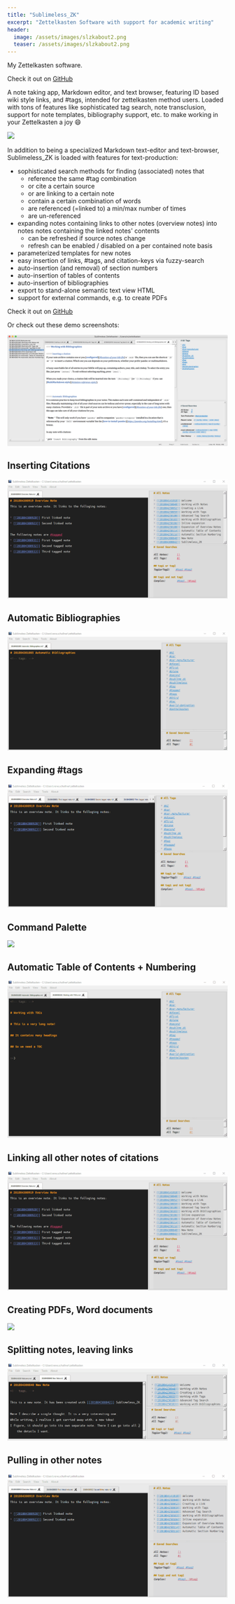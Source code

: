 ```yaml
---
title: "Sublimeless_ZK"
excerpt: "Zettelkasten Software with support for academic writing"
header:
  image: /assets/images/slzkabout2.png
  teaser: /assets/images/slzkabout2.png
---
```


My Zettelkasten software.

Check it out on [GitHub](https://github.com/renerocksai/sublimeless_zk)

A note taking app, Markdown editor, and text browser, featuring ID based wiki style links, and #tags, intended for zettelkasten method users. Loaded with tons of features like sophisticated tag search, note transclusion, support for note templates, bibliography support, etc. to make working in your Zettelkasten a joy 😄

![](/assets/images/slzkdemo1.gif)

In addition to being a specialized Markdown text-editor and text-browser, Sublimeless_ZK is loaded with features for text-production:

* sophisticated search methods for finding (associated) notes that
    * reference the same #tag combination
    * or cite a certain source
    * or are linking to a certain note
    * contain a certain combination of words
    * are referenced (=linked to) a min/max number of times
    * are un-referenced
* expanding notes containing links to other notes (overview notes) into notes notes containing the linked notes' contents
    * can be refreshed if source notes change
    * refresh can be enabled / disabled on a per contained note basis
* parameterized templates for new notes
* easy insertion of links, #tags, and citation-keys via fuzzy-search
* auto-insertion (and removal) of section numbers
* auto-insertion of tables of contents
* auto-insertion of bibliographies
* export to stand-alone semantic text view HTML
* support for external commands, e.g. to create PDFs


Check it out on [GitHub](https://github.com/renerocksai/sublimeless_zk)

Or check out these demo screenshots:

![](/assets/images/slzkleftpanel.png)

## Inserting Citations

![](/assets/images/slzkinsert-citation.gif)

## Automatic Bibliographies

![](/assets/images/slzkauto-bib.gif)

## Expanding #tags

![](/assets/images/slzktag-expansion.gif)

## Command Palette
![](/assets/images/slzkcmdpanel-demo.gif)

## Automatic Table of Contents + Numbering

![](/assets/images/slzkauto-numbering.gif)


## Linking all other notes of citations
![](/assets/images/slzkcitekey-expansion.gif)

## Creating PDFs, Word documents
![](/assets/images/slzkextcmdpandoc.gif)

## Splitting notes, leaving links
![](/assets/images/slzkinsert-link-sel-multiline.gif)

## Pulling in other notes
![](/assets/images/slzkoverview-note-expansion.gif)


